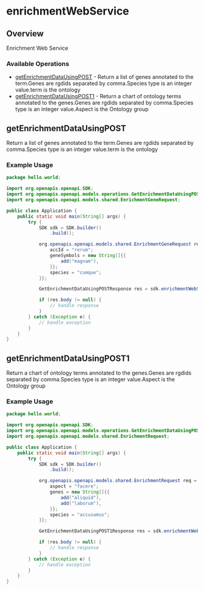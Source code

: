 # enrichmentWebService

## Overview

Enrichment Web Service

### Available Operations

* [getEnrichmentDataUsingPOST](#getenrichmentdatausingpost) - Return a list of genes annotated to the term.Genes are rgdids separated by comma.Species type is an integer value.term is the ontology
* [getEnrichmentDataUsingPOST1](#getenrichmentdatausingpost1) - Return a chart of ontology terms annotated to the genes.Genes are rgdids separated by comma.Species type is an integer value.Aspect is the Ontology group

## getEnrichmentDataUsingPOST

Return a list of genes annotated to the term.Genes are rgdids separated by comma.Species type is an integer value.term is the ontology

### Example Usage

```java
package hello.world;

import org.openapis.openapi.SDK;
import org.openapis.openapi.models.operations.GetEnrichmentDataUsingPOSTResponse;
import org.openapis.openapi.models.shared.EnrichmentGeneRequest;

public class Application {
    public static void main(String[] args) {
        try {
            SDK sdk = SDK.builder()
                .build();

            org.openapis.openapi.models.shared.EnrichmentGeneRequest req = new EnrichmentGeneRequest() {{
                accId = "rerum";
                geneSymbols = new String[]{{
                    add("magnam"),
                }};
                species = "cumque";
            }};            

            GetEnrichmentDataUsingPOSTResponse res = sdk.enrichmentWebService.getEnrichmentDataUsingPOST(req);

            if (res.body != null) {
                // handle response
            }
        } catch (Exception e) {
            // handle exception
        }
    }
}
```

## getEnrichmentDataUsingPOST1

Return a chart of ontology terms annotated to the genes.Genes are rgdids separated by comma.Species type is an integer value.Aspect is the Ontology group

### Example Usage

```java
package hello.world;

import org.openapis.openapi.SDK;
import org.openapis.openapi.models.operations.GetEnrichmentDataUsingPOST1Response;
import org.openapis.openapi.models.shared.EnrichmentRequest;

public class Application {
    public static void main(String[] args) {
        try {
            SDK sdk = SDK.builder()
                .build();

            org.openapis.openapi.models.shared.EnrichmentRequest req = new EnrichmentRequest() {{
                aspect = "facere";
                genes = new String[]{{
                    add("aliquid"),
                    add("laborum"),
                }};
                species = "accusamus";
            }};            

            GetEnrichmentDataUsingPOST1Response res = sdk.enrichmentWebService.getEnrichmentDataUsingPOST1(req);

            if (res.body != null) {
                // handle response
            }
        } catch (Exception e) {
            // handle exception
        }
    }
}
```
